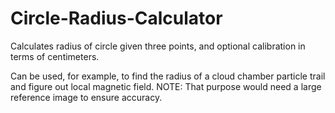 # Circle-Radius-Calculator
Calculates radius of circle given three points, and optional calibration in terms of centimeters.

Can be used, for example, to find the radius of a cloud chamber particle trail and figure out local magnetic field. NOTE: That purpose would need a large reference image to ensure accuracy.
